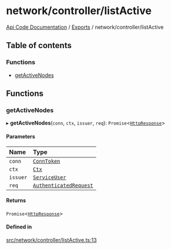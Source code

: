 # network/controller/listActive
 
[Api Code Documentation](../README.md) / [Exports](../modules.md) / network/controller/listActive

## Table of contents

### Functions

- [getActiveNodes](network_controller_listActive.md#getactivenodes)

## Functions

### getActiveNodes

▸ **getActiveNodes**(`conn`, `ctx`, `issuer`, `req`): `Promise`<[`HttpResponse`](httpd_lib.md#httpresponse)\>

#### Parameters

| Name | Type |
| :------ | :------ |
| `conn` | [`ConnToken`](service_conn.md#conntoken) |
| `ctx` | [`Ctx`](../interfaces/lib_ctx.Ctx.md) |
| `issuer` | [`ServiceUser`](../interfaces/service_domain_organization_service_user.ServiceUser.md) |
| `req` | [`AuthenticatedRequest`](../interfaces/httpd_lib.AuthenticatedRequest.md) |

#### Returns

`Promise`<[`HttpResponse`](httpd_lib.md#httpresponse)\>

#### Defined in

[src/network/controller/listActive.ts:13](https://github.com/openkfw/TruBudget/blob/95e6f8a/api/src/network/controller/listActive.ts#L13)
